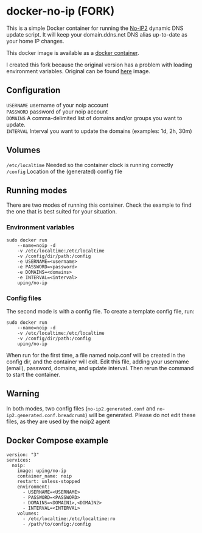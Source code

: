 docker-no-ip (FORK)
============

This is a simple Docker container for running the [No-IP2](http://www.noip.com/) dynamic DNS update script. It will keep
your domain.ddns.net DNS alias up-to-date as your home IP changes. 

This docker image is available as a [docker container](https://hub.docker.com/repository/docker/uping/no-ip/general/).

I created this fork because the original version has a problem with loading environment variables. Original can be found [here](https://github.com/coppit/docker-no-ip) image. 

## Configuration
`USERNAME` username of your noip account  
`PASSWORD` password of your noip account  
`DOMAINS` A comma-delimited list of domains and/or groups you want to update.  
`INTERVAL` Interval you want to update the domains (examples: 1d,  2h, 30m) 

## Volumes  
`/etc/localtime` Needed so the container clock is running correctly  
`/config` Location of the (generated) config file

## Running modes
There are two modes of running this container. Check the example to find the one that is best suited for your situation.

### Environment variables
```
sudo docker run 
    --name=noip -d
    -v /etc/localtime:/etc/localtime   
    -v /config/dir/path:/config 
    -e USERNAME=<username> 
    -e PASSWORD=<password> 
    -e DOMAINS=<domains> 
    -e INTERVAL=<interval> 
    uping/no-ip
```

### Config files
The second mode is with a config file. To create a template config file, run:

```
sudo docker run 
    --name=noip -d 
    -v /etc/localtime:/etc/localtime 
    -v /config/dir/path:/config 
    uping/no-ip
```

When run for the first time, a file named noip.conf will be created in the config dir, and the container will exit. Edit this file, adding your username (email), password, domains, and update interval. Then rerun the command to start the container.

## Warning
In both modes, two config files (`no-ip2.generated.conf` and `no-ip2.generated.conf.breadcrumb`) will be generated. Please do not edit these files, as they are used by the noip2 agent

## Docker Compose example
```
version: "3"
services:
  noip:
    image: uping/no-ip
    container_name: noip
    restart: unless-stopped
    environment:
      - USERNAME=<USERNAME>
      - PASSWORD=<PASSWORD>
      - DOMAINS=<DOMAIN1>,<DOMAIN2>
      - INTERVAL=<INTERVAL>
    volumes:
      - /etc/localtime:/etc/localtime:ro
      - /path/to/config:/config
```

